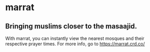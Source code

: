 # marrat
## Bringing muslims closer to the masaajid. 

With marrat, you can instantly view the nearest mosques and their respective prayer times. 
For more info, go to https://marrat.crd.co/ 